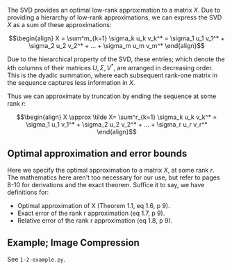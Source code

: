 The SVD provides an optimal low-rank approximation to a matrix $X$.
Due to providing a hierarchy of low-rank approximations, we can express
the SVD $X$ as a sum of these approximations:

$$\begin{align}
X = \sum^m_{k=1} \sigma_k u_k v_k^* = 
\sigma_1 u_1 v_1^* + 
\sigma_2 u_2 v_2^* + 
... + \sigma_m u_m v_m^*
\end{align}$$

Due to the hierarchical property of the SVD, these entries; 
which denote the $k\text{th}$ columns of their matrices $U, \Sigma, V^*$, are
arranged in decreasing order. This is the dyadic summation, where each subsequent rank-one matrix in the sequence captures less information in $X$.

Thus we can approximate by truncation by ending the sequence at some rank $r$:

$$\begin{align}
X \approx \tilde X= \sum^r_{k=1} \sigma_k u_k v_k^* = 
\sigma_1 u_1 v_1^* + 
\sigma_2 u_2 v_2^* + 
... + \sigma_r u_r v_r^*
\end{align}$$

## Optimal approximation and error bounds
Here we specify the optimal approximation to a matrix $X$, at some rank $r$.
The mathematics here aren't too necessary for our use, but refer to pages 8-10 for derivations and the exact theorem. Suffice it to say, we have definitions for:

- Optimal approximation of X (Theorem 1.1, eq 1.6, p 9).
- Exact error of the rank r approximation (eq 1.7, p 9).
- Relative error of the rank r approximation (eq 1.8, p 9).

## Example; Image Compression
See `1-2-example.py`.